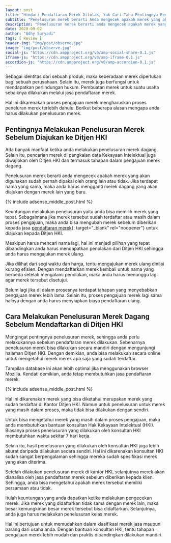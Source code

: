```yaml
---
layout: post
title: "Hindari Pendaftaran Merek Ditolak, Yuk Cari Tahu Pentingnya Penelusuran Merek"
subtitle: "Penelusuran merek berarti Anda mengecek apakah merek yang akan digunakan sudah pernah dipakai oleh orang lain atau tidak."
description: "Penelusuran merek berarti anda mengecek apakah merek yang akan digunakan sudah pernah dipakai oleh orang lain atau tidak."
date: 2020-09-02
author: "Adhy Suryadi"
tags: [ Review ]
header-img: "img/post/observe.jpg"
image: "img/post/observe.jpg"
social-js: "https://cdn.ampproject.org/v0/amp-social-share-0.1.js"
iframe-js: "https://cdn.ampproject.org/v0/amp-iframe-0.1.js"
accordion-js: "https://cdn.ampproject.org/v0/amp-accordion-0.1.js"
---
```


Sebagai identitas dari sebuah produk, maka keberadaan merek diperlukan bagi sebuah perusahaan. Selain itu, merek juga berfungsi untuk mendapatkan perlindungan hukum. Pembuatan merek untuk suatu usaha sebaiknya dilakukan melalui jasa pendaftaran merek.

Hal ini dikarenakan proses pengajuan merek mengharuskan proses peneluran merek terlebih dahulu. Berikut beberapa alasan mengapa anda harus dilakukan penelusuran merek.

## Pentingnya Melakukan Penelusuran Merek Sebelum Diajukan ke Ditjen HKI

Ada banyak manfaat ketika anda melakukan penelusuran merek dagang. Selain itu, pencarian merek di pangkalan data Kekayaan Intelektual juga diwajibkan oleh Ditjen HKI dan termasuk tahapan dalam pengajuan merek dagang. 

Penelusuran merek berarti anda mengecek apakah merek yang akan digunakan sudah pernah dipakai oleh orang lain atau tidak. Jika terdapat nama yang sama, maka anda harus mengganti merek dagang yang akan diajukan dengan merek lain yang baru.

{% include adsense_middle_post.html %}

Keuntungan melakukan penelusuran yaitu anda bisa memilih merek yang tepat. Sebagaimana jika merek tersebut sudah terdaftar atau masih dalam proses pengajuan, maka anda bisa mengubah merek sebelum diberikan kepada jasa [pendaftaran merek](https://daftarmerekdagang.com/ "pendaftaran merek"){: target="_blank" rel="noopener"} untuk diajukan kepada Ditjen HKI.

Meskipun harus mencari nama lagi, hal ini menjadi pilihan yang tepat dibandingkan anda harus mendapatkan penolakan dari Ditjen HKI sehingga anda harus mengajukan merek ulang.

Jika dilihat dari segi waktu dan harga, tentu mengajukan merek ulang dinilai kurang efisien. Dengan mendaftarkan merek kembali untuk nama yang berbeda setelah mengalami penolakan, maka anda harus menunggu lagi agar merek tersebut disetujui.

Belum lagi jika di dalam prosesnya terdapat tahapan yang menyebabkan pengajuan merek lebih lama. Selain itu, proses pengajuan merek lagi sama halnya dengan anda harus menyiapkan biaya pendaftaran ulang.

## Cara Melakukan Penelusuran Merek Dagang Sebelum Mendaftarkan di Ditjen HKI

Mengingat pentingnya penelusuran merek, sehingga anda perlu melakukannya sebelum pendaftaran merek dilakukan. Sebenarnya penelusuran merek bisa dilakukan secara mandiri dengan mengunjungi halaman Ditjen HKI. Dengan demikian, anda bisa melakukan secara online untuk mengetahui merek merek apa saja yang sudah terdaftar.

Tampilan database ini akan lebih optimal jika menggunakan browser Mozilla. Kendati demikian, anda tetap membutuhkan jasa pendaftaran merek.

{% include adsense_middle_post.html %}

Hal ini dikarenakan merek yang bisa diketahui merupakan merek yang sudah terdaftar di Kantor Ditjen HKI. Namun untuk penelusuran untuk merek yang masih dalam proses, maka tidak bisa dilakukan dengan sendiri.

Untuk bisa mengetahui merek yang masih dalam proses pengajuan, maka anda membutuhkan bantuan konsultan Hak Kekayaan Intelektual (HKI). Biasanya proses penelusuran yang dilakukan oleh konsultan HKI membutuhkan waktu sekitar 7 hari kerja.

Selain itu, hasil penelusuran yang dilakukan oleh konsultan HKI juga lebih akurat daripada dilakukan secara sendiri. Hal ini dikarenakan konsultan HKI sudah sangat berpengalaman sehingga mereka sudah spesifikasi merek yang akan diterima.

Setelah dilakukan penelusuran merek di kantor HKI, selanjutnya merek akan dianalisa oleh jasa pendaftaran merek sebelum diberikan kepada klien. Sehingga, anda bisa mengetahui apakah merek tersebut memiliki persamaan atau tidak.

Itulah keuntungan yang anda dapatkan ketika melakukan pengecekan merek. Jika merek yang didaftarkan tidak sama dengan merek lain, maka besar kemungkinan besar merek tersebut bisa didaftarkan. Selanjutnya, anda juga harus melakukan penelusuran kelas merek.

Hal ini bertujuan untuk memudahkan dalam klasifikasi merek jasa maupun barang dari usaha anda. Dengan bantuan konsultan HKI, tentu tahapan pengajuan merek lebih mudah dan praktis dibandingkan dilakukan mandiri.

